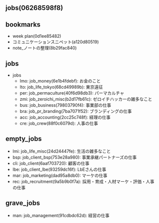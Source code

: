 jobs(06268598f8)
---

## bookmarks
- week plan(0d1ee85482)
- コミュニケーションスニペット(a120d80519)
- note_ノートの整理(8b29fac840)

## jobs
- jobs
  - lmo: job_money(6e1b4fdebf): お金のこと
  - lto: job_life_tokyo(68cd49989b): 東京遠征
  - per: job_permaculture(40f6d98db3): パーマカルチャ
  - zmi: job_zeroichi_misc(b2d17fb61c): ゼロイチハッカーの雑多なこと
  - bus: job_business(79803790f4): 事業部の仕事
  - bra: job_pr_branding(7ba7071f52): ブランディングの仕事
  - acc: job_accounting(2cc25c748f): 経理の仕事
  - cre: job_crew(88f0c6079d): 人事の仕事

## empty_jobs
  - lmi: job_life_misc(24d24447fe): 生活の雑多なこと
  - bsp: job_client_bsp(753e28a980): 事業承継パートナーズの仕事
  - cli: job_client(6aaf703720): 顧客の仕事
  - lbe: job_client_lbe(93259dc16f): LbEさんの仕事
  - mar: job_marketing(dad95a8db0): マーケの仕事
  - rec: job_recruitment(9a5b9b0f7a): 採用・育成・人材マーケ・評価・人事の仕事

## grave_jobs
  - man: job_management(91cdbdc62d): 経営の仕事



